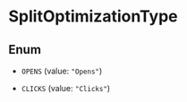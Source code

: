 

# SplitOptimizationType

## Enum


* `OPENS` (value: `"Opens"`)

* `CLICKS` (value: `"Clicks"`)



